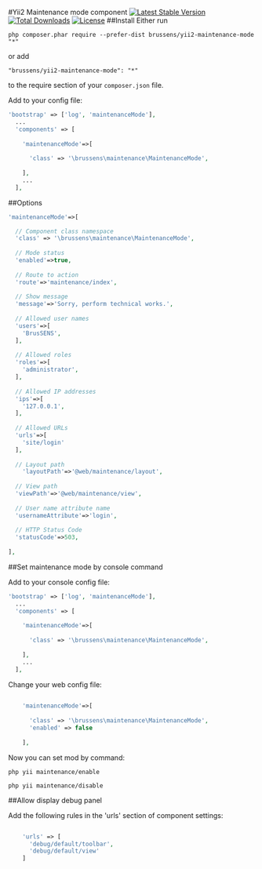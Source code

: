 #Yii2 Maintenance mode component
[![Latest Stable Version](https://poser.pugx.org/brussens/yii2-maintenance-mode/v/stable)](https://packagist.org/packages/brussens/yii2-maintenance-mode)
[![Total Downloads](https://poser.pugx.org/brussens/yii2-maintenance-mode/downloads)](https://packagist.org/packages/brussens/yii2-maintenance-mode)
[![License](https://poser.pugx.org/brussens/yii2-maintenance-mode/license)](https://packagist.org/packages/brussens/yii2-maintenance-mode)
##Install
Either run
```
php composer.phar require --prefer-dist brussens/yii2-maintenance-mode "*"
```

or add

```
"brussens/yii2-maintenance-mode": "*"
```

to the require section of your `composer.json` file.

Add to your config file:
```php
'bootstrap' => ['log', 'maintenanceMode'],
  ...
  'components' => [
  
    'maintenanceMode'=>[
    
      'class' => '\brussens\maintenance\MaintenanceMode',
      
    ],
    ...
  ],
```
##Options
```php
'maintenanceMode'=>[

  // Component class namespace
  'class' => '\brussens\maintenance\MaintenanceMode',
  
  // Mode status
  'enabled'=>true,
  
  // Route to action
  'route'=>'maintenance/index',
  
  // Show message
  'message'=>'Sorry, perform technical works.',
  
  // Allowed user names
  'users'=>[
    'BrusSENS',
  ],
  
  // Allowed roles
  'roles'=>[
    'administrator',
  ],
  
  // Allowed IP addresses
  'ips'=>[
    '127.0.0.1',
  ],
  
  // Allowed URLs
  'urls'=>[
    'site/login'
  ],
  
  // Layout path
    'layoutPath'=>'@web/maintenance/layout',
    
  // View path
  'viewPath'=>'@web/maintenance/view',
  
  // User name attribute name
  'usernameAttribute'=>'login',
  
  // HTTP Status Code
  'statusCode'=>503,
  
],
```

##Set maintenance mode by console command

Add to your console config file:
```php
'bootstrap' => ['log', 'maintenanceMode'],
  ...
  'components' => [
  
    'maintenanceMode'=>[
    
      'class' => '\brussens\maintenance\MaintenanceMode',
      
    ],
    ...
  ],
```
Change your web config file:
```php
  
    'maintenanceMode'=>[
    
      'class' => '\brussens\maintenance\MaintenanceMode',
      'enabled' => false
      
    ],

```
Now you can set mod by command:
```
php yii maintenance/enable
```
```
php yii maintenance/disable
```
##Allow display debug panel

Add the following rules in the 'urls' section of component settings:

```php

    'urls' => [
      'debug/default/toolbar',
      'debug/default/view'
    ]

```
